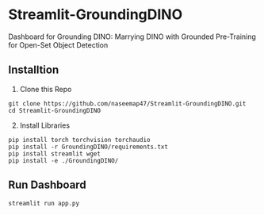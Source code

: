 # Streamlit-GroundingDINO
Dashboard for Grounding DINO: Marrying DINO with Grounded Pre-Training for Open-Set Object Detection

## Installtion
1. Clone this Repo
```
git clone https://github.com/naseemap47/Streamlit-GroundingDINO.git
cd Streamlit-GroundingDINO
```
2. Install Libraries
```
pip install torch torchvision torchaudio
pip install -r GroundingDINO/requirements.txt
pip install streamlit wget
pip install -e ./GroundingDINO/
```

## Run Dashboard
```
streamlit run app.py
```